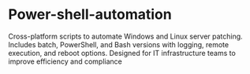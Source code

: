 # Power-shell-automation
Cross-platform scripts to automate Windows and Linux server patching. Includes batch, PowerShell, and Bash versions with logging, remote execution, and reboot options. Designed for IT infrastructure teams to improve efficiency and compliance
